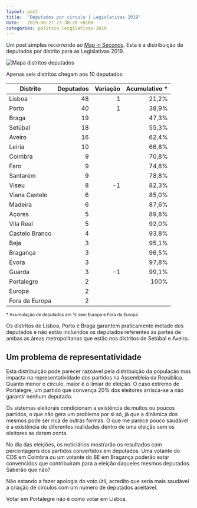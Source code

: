 ```yaml
---
layout: post
title:  "Deputados por círculo | Legislativas 2019"
date:   2019-08-27 23:30:20 +0100
categories: politica lesgilativas-2019
---
```


Um post simples recorrendo ao <a href="http://mapinseconds.com/" target="_blank">Map in Seconds</a>. Esta é a distribuição de deputados por distrito para as Legislativas 2019.

![Mapa distritos deputados](https://i.imgur.com/8gw3Q3Z.png "Logo Title Text 1")

Apenas seis distritos chegam aos 10 deputados:

| Distrito	      | Deputados	| Variação  | Acumulativo * |
| --------------  |----------:| ---------:| -------------:|
| Lisboa	        | 48	      | 1         | 21,2%
| Porto	          | 40	      | 1         | 38,9%
| Braga	          | 19        |           | 47,3%
| Setúbal	        | 18        |           | 55,3%
| Aveiro          | 16        |           | 62,4%
| Leiria	        | 10	      |           | 66,8%
| Coimbra	        | 9	        |           | 70,8%
| Faro	          | 9	        |           | 74,8%
| Santarém	      | 9	        |           | 78,8%
| Viseu	          | 8	        | -1        | 82,3%
| Viana Castelo   | 6	        |           | 85,0%
| Madeira	        | 6	        |           | 87,6%
| Açores	        | 5	        |           | 89,8%
| Vila Real	      | 5         |           | 92,0%	
| Castelo Branco	| 4         |           | 93,8%	
| Beja	          | 3         |           | 95,1%	
| Bragança	      | 3         |           | 96,5%	
| Évora	          | 3         |           | 97,8%
| Guarda	        | 3	        | -1        | 99,1%
| Portalegre	    | 2         |           | 100%
| Europa         	| 2         |           | 	
| Fora da Europa	| 2         |           | 

<small>* Acumulação de deputados em % sem Europa e Fora da Europa</small>

Os distritos de Lisboa, Porto e Braga garantem praticamente metade dos deputados e não estão incluindos os deputados referentes às partes de ambas as áreas metropolitanas que estão nos distritos de Setúbal e Aveiro.

## Um problema de representatividade

Esta distribuição pode parecer razoável pela distribuição da população mas impacta na representatividade dos partidos na Assembleia da República. Quanto menor o círculo, maior é o limiar de eleição. O caso extremo de Portalegre, um partido que convença 20% dos eleitores arrisca-se a não garantir nenhum deputado.

Os sistemas eleitorais condicionam a existência de muitos ou poucos partidos, o que não gera um problema por si só, já que a dinâmica dos mesmos pode ser rica de outras formas. O que me parece pouco saudável é a existência de diferentes realidades dentro de uma eleição sem os eleitores se darem conta.

No dia das eleições, os noticiários mostrarão os resultados com percentagens dos partidos convertidos em deputados. Uma votante do CDS em Coimbra ou um votante do BE em Bragança poderão estar convencidos que contribuiram para a eleição daqueles mesmos deputados. Saberão que não?

Não estando a fazer apologia do voto útil, acredito que seria mais saudável a criação de círculos com um número de deputados aceitável. 

Votar em Portalegre não é como votar em Lisboa.
